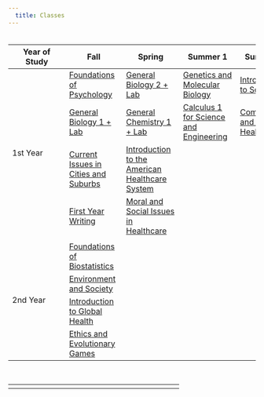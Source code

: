 ```yaml
---
  title: Classes 
---
```

  
  <style>
  tbody {
    font-size: 100%;
    font-style: bold;
  }

tfoot {
  font-weight: bold;
}
.tbl { overflow-x: auto; }
th, td { min-width: 100px; }
</style>
  
  </head>
  <div style="margin-top: 20px; margin-bottom: 20px" class="ui text container">
  <body>
  <div class="tbl">
  <table>
  <thead>
  <tr>
  <th>Year of Study</th>
  <th>Fall</th>
  <th>Spring</th>
  <th>Summer 1</th>
  <th>Summer 2</th>
  </tr>
  </thead>
  <tbody>
  <!-- First Year  -->
  <tr>
  <td rowspan="4">1st Year</td>
  <td><a href="cs1800">Foundations of Psychology</a></td>
  <td><a href="cs2510">General Biology 2 + Lab</a></td>
  <td><a href="cs3500">Genetics and Molecular Biology</a></td>
  <td><a href="phil2325">Introduction to Sociology</a></td>
  </tr>
  <tr>
  <td><a href="engw1111">General Biology 1 + Lab</a></td>
  <td><a href="math1341">General Chemistry 1 + Lab</a></td>
  <td><a href="math1342">Calculus 1 for Science and Engineering</a></td>
  <td><a href="math2331">Community and Public Health</a></td>
  </tr>
  <tr>
  <td><a href="hist1215">Current Issues in Cities and Suburbs</a></td>
  <td><a href="psyc1101">Introduction to the American Healthcare System</a></td>
  <!-- <td />
  <td /> -->
  </tr>
  <tr>
  <td><a href="cs2500">First Year Writing</a></td>
  <td><a href="engl2150">Moral and Social Issues in Healthcare</a></td>
  <!-- <td />
  <td /> -->
  </tr>
  <tr>
  <td colspan="5"/>
  </tr>
  <!-- Second Year -->
  <tr>
  <td rowspan="4">2nd Year</td>
  <td><a href="math1365">Foundations of Biostatistics</a></td>
  </tr>
  <tr>
  <td><a href="cs2810">Environment and Society</a></td>
  </tr>
  <tr>
  <td><a href="cs5800">Introduction to Global Health</a></td>
  </tr>
  <tr>
  <td><a href="comm1112">Ethics and Evolutionary Games</a></td>
  </tr>
  </tbody>
  </table>
  </div>
  
  </body>
  </div>
  </html>
  
  <html> 
  <font-family: system-ui;>
  
  
  <table
border-collapse: collapse;
border: 2px solid rgb(200,200,200);
letter-spacing: 1px;
font-size: 0.8rem;
>
  
  <td th 
border: 1px solid rgb(190,190,190);
padding: 10px 20px;
>
  
  <th
background-color: rgb(235,235,235);
>
  
  <td
text-align: center;
>
  
  <tr nth-child(even) td 
background-color: rgb(250,250,250);
>
  
  <tr nth-child(odd) td 
background-color: rgb(245,245,245);
>
  
  <caption 
padding: 10px;
>
  </html>
  
